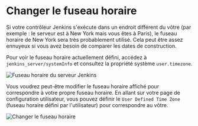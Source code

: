 # Changer le fuseau horaire

Si votre contrôleur Jenkins s'exécute dans un endroit différent du vôtre (par exemple : le serveur est à New York mais vous êtes à  Paris), le fuseau horaire de New York sera très probablement utilisé. Cela peut être assez ennuyeux si vous avez besoin de comparer les dates de construction.

Pour voir le fuseau horaire actuellement défini, accédez à `jenkins_server/systemInfo` et consultez la propriété système `user.timezone`.

![Fuseau horaire du serveur Jenkins](https://www.jenkins.io/doc/book/resources/using/jenkins-server-timezone.png)

Vous voudrez peut-être modifier le fuseau horaire affiché pour correspondre à votre propre fuseau horaire. En allant sur votre page de configuration utilisateur, vous pouvez définir le `User Defined Time Zone` (fuseau horaire défini par l'utilisateur) pour correspondre au vôtre.

![Changer le fuseau horaire](https://www.jenkins.io/doc/book/resources/using/change-time-zone.png)